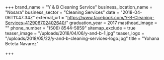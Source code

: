 +++
brand_name = "Y & B Cleaning Service"
business_location_name = "Nosara"
business_sector = "Cleaning Services"
date = "2018-04-06T11:47:34Z"
external_url = "https://www.facebook.com/Y-B-Cleaning-Services-412906702402640/"
graduation_year = 2017
masthead_image = ""
phone_number = "(506) 8544-5859"
sitemap_exclude = true
teaser_image = "/uploads/2018/04/06/y-and-b-1.jpg"
teaser_logo = "/uploads/2018/05/22/y-and-b-cleaning-services-logo.jpg"
title = "Yohana Beteta Navarez"

+++
